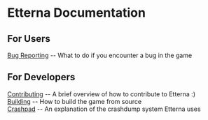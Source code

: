 # Etterna Documentation
## For Users

[Bug Reporting](Bugreporting.md) -- What to do if you encounter a bug in the game


## For Developers
[Contributing](Contributing.md) -- A brief overview of how to contribute to Etterna :)<br>
[Building](Building.md) -- How to build the game from source<br>
[Crashpad](Crashpad.md) -- An explanation of the crashdump system Etterna uses<br>